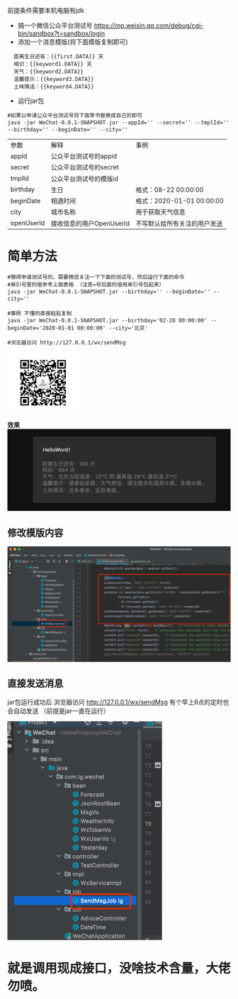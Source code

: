 前提条件需要本机电脑有jdk

- 搞一个微信公众平台测试号 https://mp.weixin.qq.com/debug/cgi-bin/sandbox?t=sandbox/login
- 添加一个消息模版(将下面模版复制即可)

```text
  距离生日还有：{{first.DATA}} 天 
  相识：{{keyword1.DATA}} 天 
  天气：{{keyword2.DATA}} 
  温馨提示：{{keyword3.DATA}} 
  土味情话：{{keyword4.DATA}}
```

- 运行jar包

```shell
#如果以申请公众平台测试号将下面草书替换成自己的即可
java -jar WeChat-0.0.1-SNAPSHOT.jar --appId='' --secret='' --tmplId='' --birthday='' --beginDate='' --city=''

```
<table>
    <tr>
        <td>参数</td>
        <td>解释</td>
        <td>事例</td>
    </tr>
    <tr>
        <td>appId</td>
        <td>公众平台测试号的appid</td>
        <td></td>
    </tr>
    <tr>
        <td>secret</td>
        <td>公众平台测试号的secret</td>
        <td></td>
    </tr>
    <tr>
        <td>tmplId</td>
        <td>公众平台测试号的模版id</td>
        <td></td>
    </tr>
    <tr>
        <td>birthday</td>
        <td>生日</td>
        <td>格式：08-22 00:00:00</td>
    </tr>
     <tr>
        <td>beginDate</td>
        <td>相遇时间</td>
        <td>格式：2020-01-01 00:00:00</td>
    </tr>
     <tr>
        <td>city</td>
        <td>城市名称</td>
        <td>用于获取天气信息</td>
    </tr>
    <tr>
        <td>openUserId</td>
        <td>接收信息的用户OpenUserId</td>
        <td>不写默认给所有关注的用户发送</td>
    </tr>


</table>

# 简单方法
```shell
#懒得申请测试号的，需要微信关注一下下面的测试号，然后运行下面的命令
#单引号里的值参考上面表格 （注意=号后面的值用单引号包起来）
java -jar WeChat-0.0.1-SNAPSHOT.jar --birthday='' --beginDate='' --city=''

#事例 不懂的直接粘贴复制
java -jar WeChat-0.0.1-SNAPSHOT.jar --birthday='02-20 00:00:00' --beginDate='2020-01-01 00:00:00' --city='北京'

#浏览器访问 http://127.0.0.1/wx/sendMsg 
```

![img_1.png](img_1.png)

**效果**
![img_3.png](img_3.png)


## 修改模版内容
![img_2.png](img_2.png)

## 直接发送消息
 jar包运行成功后 浏览器访问 http://127.0.0.1/wx/sendMsg
 有个早上8点的定时也会自动发送 （前提是jar一直在运行）  

![img_4.png](img_4.png)

# 就是调用现成接口，没啥技术含量，大佬勿喷。

